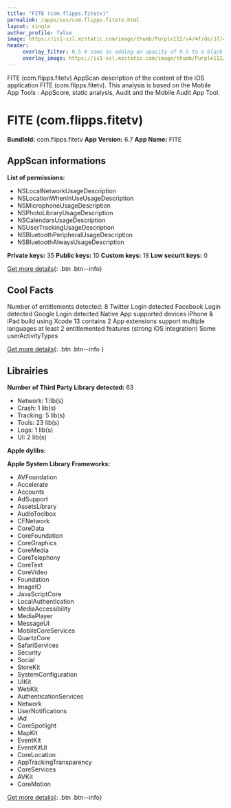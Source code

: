 ```yaml
---
title: "FITE (com.flipps.fitetv)"
permalink: /apps/ios/com.flipps.fitetv.html
layout: single
author_profile: false
image: https://is1-ssl.mzstatic.com/image/thumb/Purple112/v4/4f/de/37/4fde3732-1c7a-1b1d-bac6-2a54f5c25206/AppIcon_FITE-1x_U007emarketing-0-7-0-85-220.png/512x512bb.jpg
header: 
     overlay_filter: 0.5 # same as adding an opacity of 0.5 to a black background
     overlay_image: https://is1-ssl.mzstatic.com/image/thumb/Purple112/v4/4f/de/37/4fde3732-1c7a-1b1d-bac6-2a54f5c25206/AppIcon_FITE-1x_U007emarketing-0-7-0-85-220.png/512x512bb.jpg
---
```

FITE (com.flipps.fitetv) AppScan description of the content of the iOS application FITE (com.flipps.fitetv). This analysis is based on the Mobile App Tools : AppScore, static analysis, Audit and the Mobile Audit App Tool.

# FITE (com.flipps.fitetv)

**BundleId:** com.flipps.fitetv
**App Version:** 6.7
**App Name:** FITE


## AppScan informations 

**List of permissions:** 
- NSLocalNetworkUsageDescription
- NSLocationWhenInUseUsageDescription
- NSMicrophoneUsageDescription
- NSPhotoLibraryUsageDescription
- NSCalendarsUsageDescription
- NSUserTrackingUsageDescription
- NSBluetoothPeripheralUsageDescription
- NSBluetoothAlwaysUsageDescription
  
  
**Private keys:** 35
**Public keys:** 10
**Custom keys:** 18
**Low securit keys:** 0
  
[Get more details](/pricing.html){: .btn .btn--info}

## Cool Facts

Number of entitlements detected: 8
Twitter Login detected
Facebook Login detected
Google Login detected
Native App
supported devices iPhone & iPad
build using Xcode 13
contains 2 App extensions
support multiple languages
at least 2 entitlemented features (strong iOS integration)
Some userActivityTypes
  
[Get more details](/pricing.html){: .btn .btn--info }

## Librairies 
**Number of Third Party Library detected:** 63
- Network: 1 lib(s)
- Crash: 1 lib(s)
- Tracking: 5 lib(s)
- Tools: 23 lib(s)
- Logs: 1 lib(s)
- UI: 2 lib(s)


**Apple dylibs:**


**Apple System Library Frameworks:**
- AVFoundation
- Accelerate
- Accounts
- AdSupport
- AssetsLibrary
- AudioToolbox
- CFNetwork
- CoreData
- CoreFoundation
- CoreGraphics
- CoreMedia
- CoreTelephony
- CoreText
- CoreVideo
- Foundation
- ImageIO
- JavaScriptCore
- LocalAuthentication
- MediaAccessibility
- MediaPlayer
- MessageUI
- MobileCoreServices
- QuartzCore
- SafariServices
- Security
- Social
- StoreKit
- SystemConfiguration
- UIKit
- WebKit
- AuthenticationServices
- Network
- UserNotifications
- iAd
- CoreSpotlight
- MapKit
- EventKit
- EventKitUI
- CoreLocation
- AppTrackingTransparency
- CoreServices
- AVKit
- CoreMotion


  
[Get more details](/pricing.html){: .btn .btn--info}

